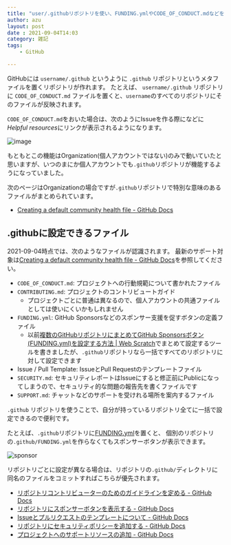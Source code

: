 ```yaml
---
title: "user/.githubリポジトリを使い、FUNDING.ymlやCODE_OF_CONDUCT.mdなどを一括設定する"
author: azu
layout: post
date : 2021-09-04T14:03
category: 雑記
tags:
    - GitHub

---
```


GitHubには `username/.github` というように `.github` リポジトリというメタファイルを置くリポジトリが作れます。
たとえば、 `username/.github` リポジトリに `CODE_OF_CONDUCT.md` ファイルを置くと、`username`のすべてのリポジトリにそのファイルが反映されます。

`CODE_OF_CONDUCT.md`をおいた場合は、次のようにIssueを作る際になどに*Helpful resources*にリンクが表示されるようになります。

![image](https://efcl.info/wp-content/uploads/2021/09/04-1630731959.png)

もともとこの機能はOrganization(個人アカウントではない)のみで動いていたと思いますが、いつのまにか個人アカウントでも`.github`リポジトリが機能するようになっていました。

次のページはOrganizationの場合ですが`.github`リポジトリで特別な意味のあるファイルがまとめられています。

- [Creating a default community health file - GitHub Docs](https://docs.github.com/ja/communities/setting-up-your-project-for-healthy-contributions/creating-a-default-community-health-file)

## .githubに設定できるファイル

2021-09-04時点では、次のようなファイルが認識されます。
最新のサポート対象は[Creating a default community health file - GitHub Docs](https://docs.github.com/ja/communities/setting-up-your-project-for-healthy-contributions/creating-a-default-community-health-file)を参照してください。

- `CODE_OF_CONDUCT.md`: プロジェクトへの行動規範について書かれたファイル
- `CONTRIBUTING.md`: プロジェクトのコントリビュートガイド
  - プロジェクトごとに普通は異なるので、個人アカウントの共通ファイルとしては使いにくいかもしれません
- `FUNDING.yml`: GitHub Sponsorsなどのスポンサー支援を促すボタンの定義ファイル
  - 以前[複数のGitHubリポジトリにまとめてGitHub Sponsorsボタン(FUNDING.yml)を設定する方法 | Web Scratch](https://efcl.info/2019/10/27/github-multiple-repository-funding.yml/)でまとめて設定するツールを書きましたが、`.github`リポジトリなら一括ですべてのリポジトリに対して設定できます
- Issue / Pull Template: IssueとPull Requestのテンプレートファイル
- `SECURITY.md`: セキュリティレポートはIssueにすると修正前にPublicになってしまうので、セキュリティ的な問題の報告先を書くファイルです
- `SUPPORT.md`: チャットなどのサポートを受けれる場所を案内するファイル

`.github` リポジトリを使うことで、自分が持っているリポジトリ全てに一括で設定できるので便利です。

たとえば、`.github`リポジトリに[FUNDING.yml](https://github.com/azu/.github/blob/main/FUNDING.yml)を置くと、
個別のリポジトリの`.github/FUNDING.yml`を作らなくてもスポンサーボタンが表示できます。

![sponsor](https://efcl.info/wp-content/uploads/2021/09/04-1630732741.png)

リポジトリごとに設定が異なる場合は、リポジトリの`.github/`ディレクトリに同名のファイルをコミットすればこちらが優先されます。

- [リポジトリコントリビューターのためのガイドラインを定める - GitHub Docs](https://docs.github.com/ja/communities/setting-up-your-project-for-healthy-contributions/setting-guidelines-for-repository-contributors)
- [リポジトリにスポンサーボタンを表示する - GitHub Docs](https://docs.github.com/ja/github/administering-a-repository/managing-repository-settings/displaying-a-sponsor-button-in-your-repository)
- [Issueとプルリクエストのテンプレートについて - GitHub Docs](https://docs.github.com/ja/communities/using-templates-to-encourage-useful-issues-and-pull-requests/about-issue-and-pull-request-templates)
- [リポジトリにセキュリティポリシーを追加する - GitHub Docs](https://docs.github.com/ja/code-security/getting-started/adding-a-security-policy-to-your-repository)
- [プロジェクトへのサポートリソースの追加 - GitHub Docs](https://docs.github.com/ja/communities/setting-up-your-project-for-healthy-contributions/adding-support-resources-to-your-project)